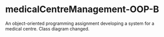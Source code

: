 # medicalCentreManagement-OOP-B

An object-oriented programming assignment developing a system for a medical centre. Class diagram changed.
